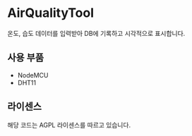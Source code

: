 # AirQualityTool
온도, 습도 데이터를 입력받아 DB에 기록하고 시각적으로 표시합니다.

## 사용 부품

- NodeMCU
- DHT11

## 라이센스
해당 코드는 AGPL 라이센스를 따르고 있습니다.
